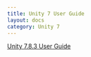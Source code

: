 ```yaml
---
title: Unity 7 User Guide
layout: docs
category: Unity 7
---
```

[Unity 7.8.3 User Guide](unity-7-user-guide/unity-7.8.3-user-guide.md)  
